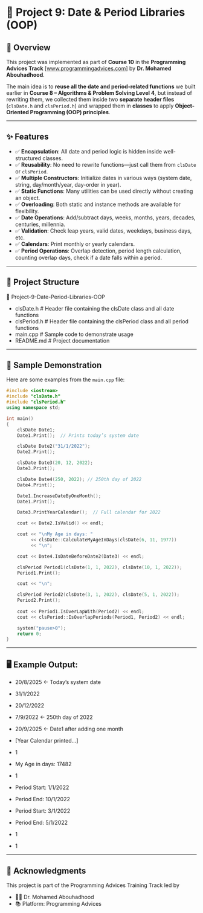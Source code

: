 # 📌 Project 9: Date & Period Libraries (OOP)

## 🔹 Overview
This project was implemented as part of **Course 10** in the **Programming Advices Track** [www.programmingadvices.com] by **Dr. Mohamed Abouhadhood**.  

The main idea is to **reuse all the date and period-related functions** we built earlier in **Course 8 – Algorithms & Problem Solving Level 4**, but instead of rewriting them, we collected them inside two **separate header files** (`clsDate.h` and `clsPeriod.h`) and wrapped them in **classes** to apply **Object-Oriented Programming (OOP) principles**.

---

## ✨ Features
- ✅ **Encapsulation**: All date and period logic is hidden inside well-structured classes.  
- ✅ **Reusability**: No need to rewrite functions—just call them from `clsDate` or `clsPeriod`.  
- ✅ **Multiple Constructors**: Initialize dates in various ways (system date, string, day/month/year, day-order in year).  
- ✅ **Static Functions**: Many utilities can be used directly without creating an object.  
- ✅ **Overloading**: Both static and instance methods are available for flexibility.  
- ✅ **Date Operations**: Add/subtract days, weeks, months, years, decades, centuries, millennia.  
- ✅ **Validation**: Check leap years, valid dates, weekdays, business days, etc.  
- ✅ **Calendars**: Print monthly or yearly calendars.  
- ✅ **Period Operations**: Overlap detection, period length calculation, counting overlap days, check if a date falls within a period.  

---

## 📂 Project Structure
📁 Project-9-Date-Period-Libraries-OOP

 - clsDate.h # Header file containing the clsDate class and all date functions
 - clsPeriod.h # Header file containing the clsPeriod class and all period functions
 - main.cpp # Sample code to demonstrate usage
 - README.md # Project documentation


---

## 🧾 Sample Demonstration
Here are some examples from the `main.cpp` file:

```cpp
#include <iostream>
#include "clsDate.h"
#include "clsPeriod.h"
using namespace std;

int main()
{
    clsDate Date1;
    Date1.Print();  // Prints today’s system date

    clsDate Date2("31/1/2022");
    Date2.Print();

    clsDate Date3(20, 12, 2022);
    Date3.Print();

    clsDate Date4(250, 2022); // 250th day of 2022
    Date4.Print();

    Date1.IncreaseDateByOneMonth();
    Date1.Print();

    Date3.PrintYearCalendar();  // Full calendar for 2022

    cout << Date2.IsValid() << endl;

    cout << "\nMy Age in days: " 
         << clsDate::CalculateMyAgeInDays(clsDate(6, 11, 1977)) 
         << "\n";

    cout << Date4.IsDateBeforeDate2(Date3) << endl;

    clsPeriod Period1(clsDate(1, 1, 2022), clsDate(10, 1, 2022));
    Period1.Print();

    cout << "\n";

    clsPeriod Period2(clsDate(3, 1, 2022), clsDate(5, 1, 2022));
    Period2.Print();
    
    cout << Period1.IsOverLapWith(Period2) << endl;
    cout << clsPeriod::IsOverlapPeriods(Period1, Period2) << endl;

    system("pause>0");
    return 0;
}
```

---

## 🖥️ Example Output:

- 20/8/2025   ← Today’s system date
- 31/1/2022
- 20/12/2022
- 7/9/2022    ← 250th day of 2022
- 20/9/2025   ← Date1 after adding one month
- [Year Calendar printed...]
- 1
- My Age in days: 17482
- 1
- Period Start: 1/1/2022
- Period End: 10/1/2022

- Period Start: 3/1/2022
- Period End: 5/1/2022
- 1
- 1

---

## 🙏 Acknowledgments

This project is part of the Programming Advices Training Track led by
- 👨‍🏫 Dr. Mohamed Abouhadhood
- 📚 Platform: Programming Advices
